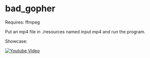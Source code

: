 # bad_gopher

Requires: ffmpeg

Put an mp4 file in ./resources named input.mp4 and run the program.

Showcase:

[![Youtube Video](https://img.youtube.com/vi/19FMWu8mvx0/0.jpg)](https://www.youtube.com/watch?v=19FMWu8mvx0 "Youtube Video")
